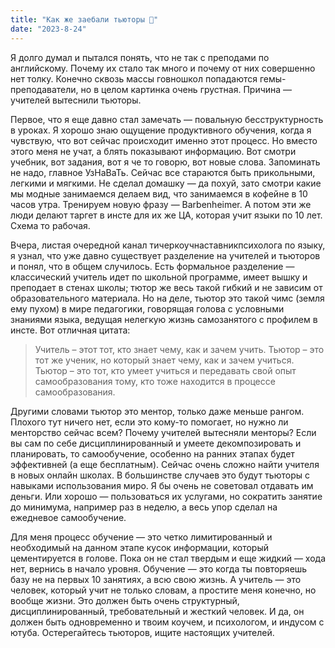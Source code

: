 ```yaml
---
title: "Как же заебали тьюторы 🥜"
date: "2023-8-24"
---
```


Я долго думал и пытался понять, что не так с преподами по английскому. Почему их стало так много и почему от них совершенно нет толку. Конечно сквозь массы говношкол попадаются гемы-преподаватели, но в целом картинка очень грустная. Причина — учителей вытеснили тьюторы. 

Первое, что я еще давно стал замечать — повальную бесструктурность в уроках. Я хорошо знаю ощущение продуктивного обучения, когда я чувствую, что вот сейчас происходит именно этот процесс. Но вместо этого меня не учат, а блять показывают информацию. Вот смотри учебник, вот задания, вот я че то говорю, вот новые слова. Запоминать не надо, главное УзНаВаТь. Сейчас все стараются быть прикольными, легкими и мягкими. Не сделал домашку — да похуй, зато смотри какие мы модные занимаемся делаем вид, что занимаемся в кофейне в 10 часов утра. Тренируем новую фразу — Barbenheimer. А потом эти же люди делают таргет в инсте для их же ЦА, которая учит языки по 10 лет. Схема то рабочая.

Вчера, листая очередной канал тичеркоучнаставникпсихолога по языку, я узнал, что уже давно существует разделение на учителей и тьюторов и понял, что в общем случилось. Есть формальное разделение — классический учитель идет по школьной программе, имеет вышку и преподает в стенах школы; тютор же весь такой гибкий и не зависим от образовательного материала. Но на деле, тьютор это такой чимс (земля ему пухом) в мире педагогики, говорящая голова с условными знаниями языка, ведущая нелегкую жизнь самозанятого с профилем в инсте. Вот отличная цитата:

> Учитель – этот тот, кто знает чему, как и зачем учить. Тьютор – это тот же ученик, но который знает чему, как и зачем учиться. Тьютор – это тот, кто умеет учиться и передавать свой опыт самообразования тому, кто тоже находится в процессе самообразования.

Другими словами тьютор это ментор, только даже меньше рангом. Плохого тут ничего нет, если это кому-то помогает, но нужно ли менторство сейчас всем? Почему учителей вытесняли менторы? Если вы сам по себе дисциплинированный и умеете декомпозировать и планировать, то самообучение, особенно на ранних этапах будет эффективней (а еще бесплатным). Сейчас очень сложно найти учителя в новых онлайн школах. В большинстве случаев это будут тьюторы с навыками использования миро. Я бы очень не советовал отдавать им деньги. Или хорошо — пользоваться их услугами, но сократить занятие до минимума, например раз в неделю, а весь упор сделал на ежедневое самообучение. 

Для меня процесс обучение — это четко лимитированный и необходимый на данном этапе кусок информации, который цементируется в голове. Пока он не стал твердым и еще жидкий — хода нет, вернись в начало уровня. Обучение — это когда ты повторяешь базу не на первых 10 занятиях, а всю свою жизнь. А учитель — это человек, который учит не только словам, а простите меня конечно, но вообще жизни. Это должен быть очень структурный, дисциплинированный, требовательный и жесткий человек. И да, он должен быть одновременно и твоим коучем, и психологом, и индусом с ютуба. Остерегайтесь тьюторов, ищите настоящих учителей.